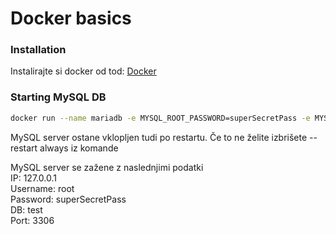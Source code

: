 # Docker basics

### Installation

Instalirajte si docker od tod: [Docker]

### Starting MySQL DB

```sh
docker run --name mariadb -e MYSQL_ROOT_PASSWORD=superSecretPass -e MYSQL_DATABASE=test -p 3306:3306 -d --restart always mariadb
```
MySQL server ostane vklopljen tudi po restartu. Če to ne želite izbrišete --restart always iz komande

MySQL server se zažene z naslednjimi podatki  
IP: 127.0.0.1  
Username: root  
Password: superSecretPass  
DB: test  
Port: 3306  

   [Docker]: <https://hub.docker.com/search?q=&type=edition&offering=community&sort=updated_at&order=desc>
